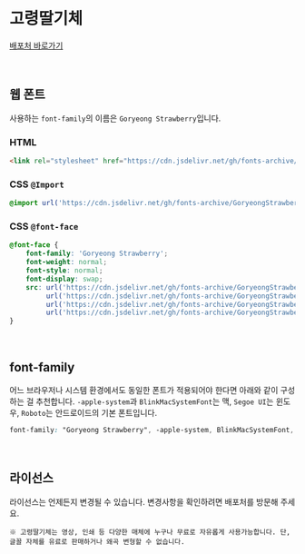 # 고령딸기체

[배포처 바로가기](https://www.goryeong.go.kr/kor/contents.do?IDX=409)

&nbsp;

## 웹 폰트

사용하는 `font-family`의 이름은 `Goryeong Strawberry`입니다.

### HTML

```html
<link rel="stylesheet" href="https://cdn.jsdelivr.net/gh/fonts-archive/GoryeongStrawberry/GoryeongStrawberry.css" type="text/css"/>
```

### CSS `@Import`

```css
@import url('https://cdn.jsdelivr.net/gh/fonts-archive/GoryeongStrawberry/GoryeongStrawberry.css');
```

### CSS `@font-face`

```css
@font-face {
    font-family: 'Goryeong Strawberry';
    font-weight: normal;
    font-style: normal;
    font-display: swap;
    src: url('https://cdn.jsdelivr.net/gh/fonts-archive/GoryeongStrawberry/GoryeongStrawberry.woff2') format('woff2'),
         url('https://cdn.jsdelivr.net/gh/fonts-archive/GoryeongStrawberry/GoryeongStrawberry.woff') format('woff'),
         url('https://cdn.jsdelivr.net/gh/fonts-archive/GoryeongStrawberry/GoryeongStrawberry.otf') format('opentype'),
         url('https://cdn.jsdelivr.net/gh/fonts-archive/GoryeongStrawberry/GoryeongStrawberry.ttf') format('truetype');
}
```

&nbsp;

## font-family

어느 브라우저나 시스템 환경에서도 동일한 폰트가 적용되어야 한다면 아래와 같이 구성하는 걸 추천합니다. `-apple-system`과 `BlinkMacSystemFont`는 맥, `Segoe UI`는 윈도우, `Roboto`는 안드로이드의 기본 폰트입니다.


```css
font-family: "Goryeong Strawberry", -apple-system, BlinkMacSystemFont, "Segoe UI", Roboto, Oxygen, Ubuntu, Cantarell, "Open Sans", "Helvetica Neue", sans-serif;
```

&nbsp;

## 라이선스

라이선스는 언제든지 변경될 수 있습니다. 변경사항을 확인하려면 배포처를 방문해 주세요.

```
※ 고령딸기체는 영상, 인쇄 등 다양한 매체에 누구나 무료로 자유롭게 사용가능합니다. 단, 글꼴 자체를 유료로 판매하거나 왜곡 변형할 수 없습니다.
```
